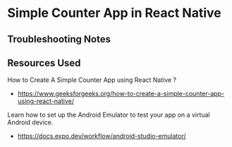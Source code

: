 # Simple Counter App in React Native

## Troubleshooting Notes

## Resources Used
How to Create A Simple Counter App using React Native ?
- https://www.geeksforgeeks.org/how-to-create-a-simple-counter-app-using-react-native/ </br>

Learn how to set up the Android Emulator to test your app on a virtual Android device.
- https://docs.expo.dev/workflow/android-studio-emulator/
